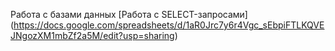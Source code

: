Работа с базами данных
[Работа с SELECT-запросами]
(https://docs.google.com/spreadsheets/d/1aR0Jrc7y6r4Vgc_sEbpiFTLKQVEJNgozXM1mbZf2a5M/edit?usp=sharing)



